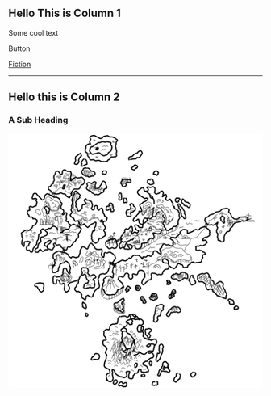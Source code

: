 ## Hello This is Column 1

Some cool text

Button

[Fiction](/fiction.html)

---

## Hello this is Column 2

### A Sub Heading

![image|100](/content/media/archmap.png)
